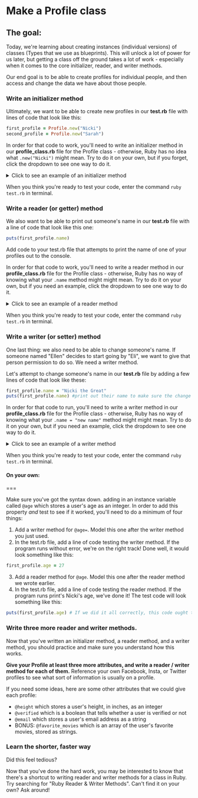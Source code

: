 # Make a Profile class

## The goal:

Today, we're learning about creating instances (individual versions) of classes (Types that we use as blueprints). This will unlock a lot of power for us later, but getting a class off the ground takes a lot of work - especially when it comes to the core initializer, reader, and writer methods.

Our end goal is to be able to create profiles for individual people, and then access and change the data we have about those people.

### Write an initializer method

Ultimately, we want to be able to create new profiles in our **test.rb** file with lines of code that look like this:

```Ruby
first_profile = Profile.new("Nicki")
second_profile = Profile.new("Sarah")
```

In order for that code to work, you'll need to write an initializer method in our **profile_class.rb** file for the Profile class - otherwise, Ruby has no idea what `.new("Nicki")` might mean. Try to do it on your own, but if you forget, click the dropdown to see one way to do it.

<details>
  <summary>Click to see an example of an initializer method</summary>

  ```Ruby
  class Profile

    def initialize(name)
      @name = name
    end

  end
  ```

</details>

When you think you're ready to test your code, enter the command `ruby test.rb` in terminal.

### Write a reader (or getter) method

We also want to be able to print out someone's name in our **test.rb** file with a line of code that look like this one:

```Ruby
puts(first_profile.name)
```

Add code to your test.rb file that attempts to print the name of one of your profiles out to the console.

In order for that code to work, you'll need to write a reader method in our **profile_class.rb** file for the Profile class - otherwise, Ruby has no way of knowing what your `.name` method might might mean. Try to do it on your own, but if you need an example, click the dropdown to see one way to do it.

<details>
  <summary>Click to see an example of a reader method</summary>

  ```Ruby
  class Profile

    def initialize(name)
      @name = name
    end

    def name # reader method returns this user's name when you ask for their .name
      return @name
    end

  end
  ```

</details>

When you think you're ready to test your code, enter the command `ruby test.rb` in terminal.

### Write a writer (or setter) method

One last thing: we also need to be able to change someone's name. If someone named "Ellen" decides to start going by "Eli", we want to give that person permission to do so. We need a writer method.

Let's attempt to change someone's name in our **test.rb** file by adding a few lines of code that look like these:

```Ruby
first_profile.name = "Nicki the Great"
puts(first_profile.name) #print out their name to make sure the change worked.
```

In order for that code to run, you'll need to write a writer method in our **profile_class.rb** file for the Profile class - otherwise, Ruby has no way of knowing what your `.name = "new name"` method might might mean. Try to do it on your own, but if you need an example, click the dropdown to see one way to do it.

<details>
  <summary>Click to see an example of a writer method</summary>

  ```Ruby
  class Profile

    def initialize(name)
      @name = name
    end

    def name
      return @name
    end

    def name=(new_name) # writer method resets the user's name to the new name you specify.
      @name = new_name
    end

  end
  ```

</details>

When you think you're ready to test your code, enter the command `ruby test.rb` in terminal.

#### On your own:
===

Make sure you've got the syntax down. adding in an instance variable called `@age` which stores a user's age as an integer. In order to add this property *and* test to see if it worked, you'll need to do a minimum of four things:

1. Add a writer method for `@age=`. Model this one after the writer method you just used.
2. In the test.rb file, add a line of code testing the writer method. If the program runs without error, we're on the right track! Done well, it would look something like this:
```Ruby
first_profile.age = 27
```
3. Add a reader method for `@age`. Model this one after the reader method we wrote earlier.
4. In the test.rb file, add a line of code testing the reader method. If the program runs print's Nicki's age, we've done it! The test code will look something like this:
```Ruby
puts(first_profile.age) # If we did it all correctly, this code ought to print out the user's age.
```

### Write three more reader and writer methods.

Now that you've written an initializer method, a reader method, and a writer method, you should practice and make sure you understand how this works.

**Give your Profile at least three more attributes, and write a reader / writer method for each of them.** Reference your own Facebook, Insta, or Twitter profiles to see what sort of information is usually on a profile.

If you need some ideas, here are some other attributes that we could give each profile:
  - `@height` which stores a user's height, in inches, as an integer
  - `@verified` which is a boolean that tells whether a user is verified or not
  - `@email` which stores a user's email address as a string
  - BONUS: `@favorite_movies` which is an array of the user's favorite movies, stored as strings.

### Learn the shorter, faster way

Did this feel tedious?

Now that you've done the hard work, you may be interested to know that there's a shortcut to writing reader and writer methods for a class in Ruby. Try searching for "Ruby Reader & Writer Methods". Can't find it on your own? Ask around!
